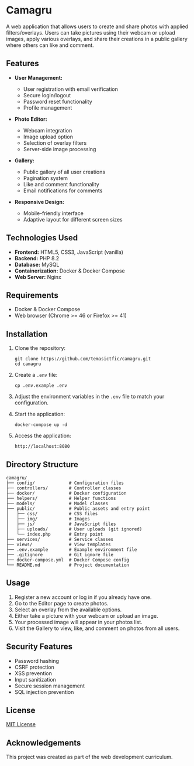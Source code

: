 # Camagru

A web application that allows users to create and share photos with applied filters/overlays. Users can take pictures using their webcam or upload images, apply various overlays, and share their creations in a public gallery where others can like and comment.

## Features

- **User Management:**
  - User registration with email verification
  - Secure login/logout
  - Password reset functionality
  - Profile management

- **Photo Editor:**
  - Webcam integration
  - Image upload option
  - Selection of overlay filters
  - Server-side image processing

- **Gallery:**
  - Public gallery of all user creations
  - Pagination system
  - Like and comment functionality
  - Email notifications for comments

- **Responsive Design:**
  - Mobile-friendly interface
  - Adaptive layout for different screen sizes

## Technologies Used

- **Frontend:** HTML5, CSS3, JavaScript (vanilla)
- **Backend:** PHP 8.2
- **Database:** MySQL
- **Containerization:** Docker & Docker Compose
- **Web Server:** Nginx

## Requirements

- Docker & Docker Compose
- Web browser (Chrome >= 46 or Firefox >= 41)

## Installation

1. Clone the repository:
   ```
   git clone https://github.com/temasictfic/camagru.git
   cd camagru
   ```

2. Create a `.env` file:
   ```
   cp .env.example .env
   ```

3. Adjust the environment variables in the `.env` file to match your configuration.

4. Start the application:
   ```
   docker-compose up -d
   ```

5. Access the application:
   ```
   http://localhost:8080
   ```

## Directory Structure

```
camagru/
├── config/             # Configuration files
├── controllers/        # Controller classes
├── docker/             # Docker configuration
├── helpers/            # Helper functions
├── models/             # Model classes
├── public/             # Public assets and entry point
│   ├── css/            # CSS files
│   ├── img/            # Images
│   ├── js/             # JavaScript files
│   ├── uploads/        # User uploads (git ignored)
│   └── index.php       # Entry point
├── services/           # Service classes
├── views/              # View templates
├── .env.example        # Example environment file
├── .gitignore          # Git ignore file
├── docker-compose.yml  # Docker Compose config
└── README.md           # Project documentation
```

## Usage

1. Register a new account or log in if you already have one.
2. Go to the Editor page to create photos.
3. Select an overlay from the available options.
4. Either take a picture with your webcam or upload an image.
5. Your processed image will appear in your photos list.
6. Visit the Gallery to view, like, and comment on photos from all users.

## Security Features

- Password hashing
- CSRF protection
- XSS prevention
- Input sanitization
- Secure session management
- SQL injection prevention

## License

[MIT License](LICENSE)

## Acknowledgements

This project was created as part of the web development curriculum.